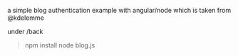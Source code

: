 a simple blog authentication example with angular/node which is taken from @kdelemme


under /back

> npm install
> node blog.js
